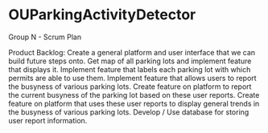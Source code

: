 # OUParkingActivityDetector


Group N - Scrum Plan

Product Backlog:
Create a general platform and user interface that we can build future steps onto.
Get map of all parking lots and implement feature that displays it.
Implement feature that labels each parking lot with which permits are able to use them.
Implement feature that allows users to report the busyness of various parking lots.
Create feature on platform to report the current busyness of the parking lot based on these user reports.
Create feature on platform that uses these user reports to display general trends in the busyness of various parking lots.
Develop / Use database for storing user report information.

